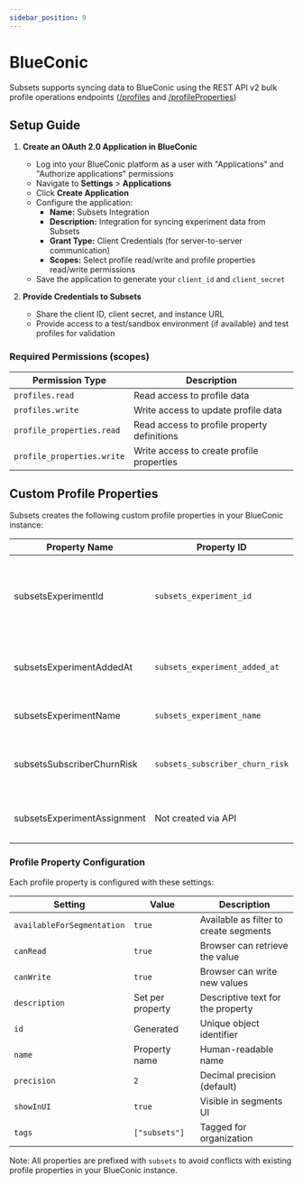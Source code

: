 ```yaml
---
sidebar_position: 9
---
```


# BlueConic

Subsets supports syncing data to BlueConic using the REST API v2 bulk profile operations endpoints ([/profiles](https://rest.apidoc.blueconic.com/#put-/profiles) and [/profileProperties](https://rest.apidoc.blueconic.com/#put-/profileProperties/-profilePropertyId-))


## Setup Guide

1. **Create an OAuth 2.0 Application in BlueConic**
   - Log into your BlueConic platform as a user with "Applications" and "Authorize applications" permissions
   - Navigate to **Settings** > **Applications**
   - Click **Create Application**
   - Configure the application:
     - **Name:** Subsets Integration
     - **Description:** Integration for syncing experiment data from Subsets
     - **Grant Type:** Client Credentials (for server-to-server communication)
     - **Scopes:** Select profile read/write and profile properties read/write permissions
   - Save the application to generate your `client_id` and `client_secret`

2. **Provide Credentials to Subsets**
   - Share the client ID, client secret, and instance URL
   - Provide access to a test/sandbox environment (if available) and test profiles for validation

### Required Permissions (scopes)
| Permission Type           | Description                                    |
|---------------------------|------------------------------------------------|
| `profiles.read`           | Read access to profile data                    |
| `profiles.write`          | Write access to update profile data           |
| `profile_properties.read` | Read access to profile property definitions    |
| `profile_properties.write`| Write access to create profile properties     |

## Custom Profile Properties

Subsets creates the following custom profile properties in your BlueConic instance:

| Property Name                 | Property ID                   | Description                                    | Type   |
|-------------------------------|-------------------------------|------------------------------------------------|--------|
| subsetsExperimentId           | `subsets_experiment_id`       | Unique identifier for the experiment (external experiment id) | String |
| subsetsExperimentAddedAt      | `subsets_experiment_added_at` | Timestamp when user was added to experiment    | String |
| subsetsExperimentName         | `subsets_experiment_name`     | Name of the experiment                         | String |
| subsetsSubscriberChurnRisk    | `subsets_subscriber_churn_risk` | Probability subscriber will churn within 30 days | String |
| subsetsExperimentAssignment   | Not created via API           | Treatment or control group assignment          | String |

### Profile Property Configuration

Each profile property is configured with these settings:

| Setting | Value            | Description |
|---------|------------------|-------------|
| `availableForSegmentation` | `true`           | Available as filter to create segments |
| `canRead` | `true`           | Browser can retrieve the value |
| `canWrite` | `true`           | Browser can write new values |
| `description` | Set per property | Descriptive text for the property |
| `id` | Generated        | Unique object identifier |
| `name` | Property name    | Human-readable name |
| `precision` | `2`              | Decimal precision (default) |
| `showInUI` | `true`           | Visible in segments UI |
| `tags` | `["subsets"]`    | Tagged for organization |

Note: All properties are prefixed with `subsets` to avoid conflicts with existing profile properties in your BlueConic instance.
